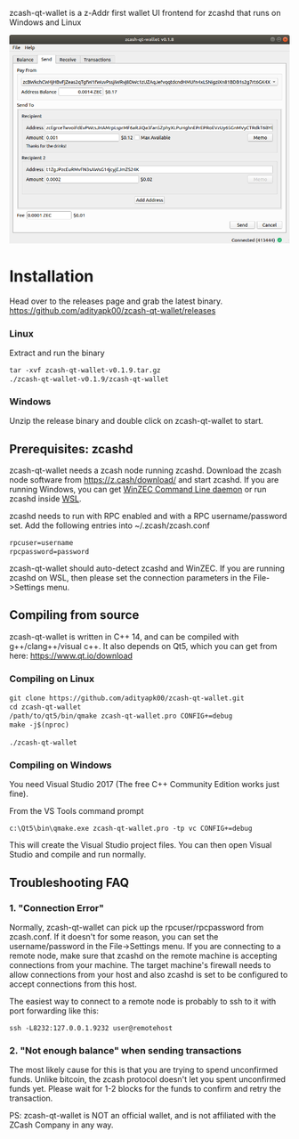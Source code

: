 zcash-qt-wallet is a z-Addr first wallet UI frontend for zcashd that runs on Windows and Linux

![Screenshot](docs/screenshot-main.png?raw=true)

# Installation

Head over to the releases page and grab the latest binary. https://github.com/adityapk00/zcash-qt-wallet/releases


### Linux
Extract and run the binary
```
tar -xvf zcash-qt-wallet-v0.1.9.tar.gz
./zcash-qt-wallet-v0.1.9/zcash-qt-wallet
```

### Windows
Unzip the release binary and double click on zcash-qt-wallet to start.

## Prerequisites: zcashd
zcash-qt-wallet needs a zcash node running zcashd. Download the zcash node software 
from https://z.cash/download/ and start zcashd. If you are running Windows, you can 
get [WinZEC Command Line daemon](https://zcash.dl.mercerweiss.com/zcash-win-v2.0.1.zip) or run zcashd inside [WSL](https://docs.microsoft.com/en-us/windows/wsl/install-win10).

zcashd needs to run with RPC enabled and with a RPC username/password set. Add the following entries into ~/.zcash/zcash.conf

```
rpcuser=username
rpcpassword=password
```
zcash-qt-wallet should auto-detect zcashd and WinZEC. If you are running zcashd on WSL, then please set the connection parameters in the File->Settings menu. 


## Compiling from source
zcash-qt-wallet is written in C++ 14, and can be compiled with g++/clang++/visual c++. It also depends on Qt5, which you can get from here: https://www.qt.io/download

### Compiling on Linux

```
git clone https://github.com/adityapk00/zcash-qt-wallet.git
cd zcash-qt-wallet
/path/to/qt5/bin/qmake zcash-qt-wallet.pro CONFIG+=debug
make -j$(nproc)

./zcash-qt-wallet
```

### Compiling on Windows
You need Visual Studio 2017 (The free C++ Community Edition works just fine). 

From the VS Tools command prompt
```
c:\Qt5\bin\qmake.exe zcash-qt-wallet.pro -tp vc CONFIG+=debug
```
This will create the Visual Studio project files. You can then open Visual Studio and compile and run normally. 

## Troubleshooting FAQ
### 1. "Connection Error"

Normally, zcash-qt-wallet can pick up the rpcuser/rpcpassword from zcash.conf. If it doesn't for some reason, you can set the username/password in the File->Settings menu. 
If you are connecting to a remote node, make sure that zcashd on the remote machine is accepting connections from your machine. The target machine's firewall needs to allow connections
from your host and also zcashd is set to be configured to accept connections from this host. 

The easiest way to connect to a remote node is probably to ssh to it with port forwarding like this:
```
ssh -L8232:127.0.0.1.9232 user@remotehost
```
### 2. "Not enough balance" when sending transactions
The most likely cause for this is that you are trying to spend unconfirmed funds. Unlike bitcoin, the zcash protocol doesn't let you spent unconfirmed funds yet. Please wait for 
1-2 blocks for the funds to confirm and retry the transaction. 

PS: zcash-qt-wallet is NOT an official wallet, and is not affiliated with the ZCash Company in any way. 